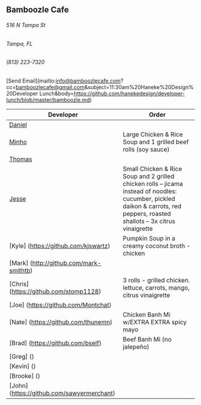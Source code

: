 ## Bamboozle Cafe
###### 516 N Tampa St
###### Tampa, FL
###### (813) 223-7320
[Send Email](mailto:info@bamboozlecafe.com?cc=bamboozlecafe@gmail.com&subject=11:30am%20Haneke%20Design%20Developer Lunch&body=https://github.com/hanekedesign/developer-lunch/blob/master/bamboozle.md)

Developer     | Order
--------------|---------------------
[Daniel](https://github.com/dtartaglia)           	| 
[Minho](https://github.com/minhochoi)               | Large Chicken & Rice Soup and 1 grilled beef rolls (soy sauce)
[Thomas](https://github.com/ThomasKomarnicki)       | 
[Jesse](https://github.com/jessecurry)              | Small Chicken & Rice Soup and 2 grilled chicken rolls – jicama instead of noodles: cucumber, pickled daikon & carrots, red peppers, roasted shallots – 3x citrus vinaigrette
[Kyle] (https://github.com/kjswartz)                | Pumpkin Soup in a creamy coconut broth - chicken
[Mark] (http://github.com/mark-smithtb)             | 
[Chris] (https://github.com/stomp1128)              | 3 rolls - grilled chicken. lettuce, carrots, mango, citrus vinaigrette
[Joe] (https://github.com/Montchat)                 | 
[Nate] (https://github.com/thunemn)                 | Chicken Banh Mi w/EXTRA EXTRA spicy mayo
[Brad] (https://github.com/bself)                   | Beef Banh Mi (no jalepeño)                                   
[Greg] ()                                           | 
[Kevin] ()                                          | 
[Brooke] ()                                         | 
[John] (https://github.com/sawyermerchant)          | 
